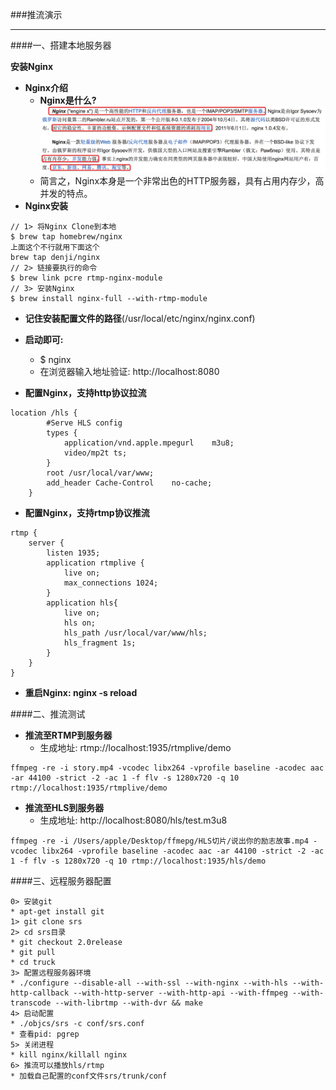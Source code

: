 ###推流演示
***
####一、搭建本地服务器

**安装Nginx**
- **Nginx介绍**
    - **Nginx是什么?**
    ![](/assets/193353-d0d35adf8eb94a3b.png)
    - 简言之，Nginx本身是一个非常出色的HTTP服务器，具有占用内存少，高并发的特点。
- **Nginx安装**

```objc
// 1> 将Nginx Clone到本地
$ brew tap homebrew/nginx
上面这个不行就用下面这个
brew tap denji/nginx  
// 2> 链接要执行的命令
$ brew link pcre rtmp-nginx-module
// 3> 安装Nginx
$ brew install nginx-full --with-rtmp-module
```

- **记住安装配置文件的路径**(/usr/local/etc/nginx/nginx.conf)
- **启动即可:**
    - $ nginx
    - 在浏览器输入地址验证: http://localhost:8080
    
- **配置Nginx，支持http协议拉流**

```objc
location /hls {
        #Serve HLS config
        types {
            application/vnd.apple.mpegurl    m3u8;
            video/mp2t ts;
        }
        root /usr/local/var/www;
        add_header Cache-Control    no-cache;
    }
```

- **配置Nginx，支持rtmp协议推流**
```objc
rtmp {
    server {
        listen 1935;
        application rtmplive {
            live on;
            max_connections 1024;
        }
        application hls{
            live on;
            hls on;
            hls_path /usr/local/var/www/hls;
            hls_fragment 1s;
        }
    }
}
```

- **重启Nginx: nginx -s reload**


####二、推流测试

- **推流至RTMP到服务器**
    - 生成地址: rtmp://localhost:1935/rtmplive/demo
```objc
ffmpeg -re -i story.mp4 -vcodec libx264 -vprofile baseline -acodec aac -ar 44100 -strict -2 -ac 1 -f flv -s 1280x720 -q 10 rtmp://localhost:1935/rtmplive/demo
```

- **推流至HLS到服务器**
    - 生成地址: http://localhost:8080/hls/test.m3u8
    
```objc
ffmpeg -re -i /Users/apple/Desktop/ffmepg/HLS切片/说出你的励志故事.mp4 -vcodec libx264 -vprofile baseline -acodec aac -ar 44100 -strict -2 -ac 1 -f flv -s 1280x720 -q 10 rtmp://localhost:1935/hls/demo

```

####三、远程服务器配置

```objc
0> 安装git
* apt-get install git
1> git clone srs
2> cd srs目录
* git checkout 2.0release
* git pull
* cd truck
3> 配置远程服务器环境
* ./configure --disable-all --with-ssl --with-nginx --with-hls --with-http-callback --with-http-server --with-http-api --with-ffmpeg --with-transcode --with-librtmp --with-dvr && make
4> 启动配置
* ./objcs/srs -c conf/srs.conf
* 查看pid: pgrep
5> 关闭进程
* kill nginx/killall nginx
6> 推流可以播放hls/rtmp
* 加载自己配置的conf文件srs/trunk/conf
```